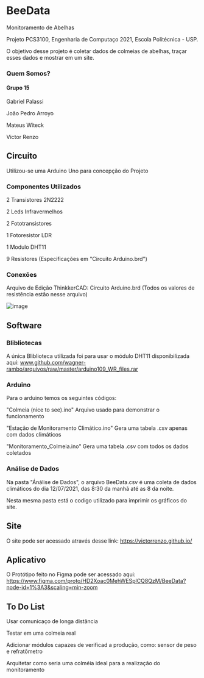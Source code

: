 # BeeData
Monitoramento de Abelhas

Projeto PCS3100, Engenharia de Computaço 2021, Escola Politécnica - USP.

O objetivo desse projeto é coletar dados de colmeias de abelhas, traçar esses dados e mostrar em um site.

### Quem Somos?
#### Grupo 15 
Gabriel Palassi

João Pedro Arroyo

Mateus Witeck

Victor Renzo

## Circuito
Utilizou-se uma Arduino Uno para concepção do Projeto
### Componentes Utilizados

2 Transistores 2N2222

2 Leds Infravermelhos

2 Fototransistores

1 Fotoresistor LDR

1 Modulo DHT11

9 Resistores (Especificações em "Circuito Arduino.brd")



### Conexões 

Arquivo de Edição ThinkkerCAD: Circuito Arduino.brd 
(Todos os valores de resistência estão nesse arquivo)

![image](https://user-images.githubusercontent.com/67548433/125880713-30b155a1-cfe2-434d-b0ab-963e935d8b5e.png)


## Software 


### Blibliotecas 
A única Bliblioteca utilizada foi para usar o módulo DHT11 disponibilizada aqui: www.github.com/wagner-rambo/arquivos/raw/master/arduino109_WR_files.rar

### Arduino 
Para o arduino temos os seguintes códigos:

"Colmeia (nice to see).ino" Arquivo usado para demonstrar o funcionamento

"Estação de Monitoramento Climático.ino" Gera uma tabela .csv apenas com dados climáticos

"Monitoramento_Colmeia.ino" Gera uma tabela .csv com todos os dados coletados

### Análise de Dados
Na pasta "Ánálise de Dados", o arquivo BeeData.csv é uma coleta de dados climáticos do dia 12/07/2021, das 8:30 da manhã até as 8 da noite.

Nesta mesma pasta está o codigo utilizado para imprimir os gráficos do site.

## Site 

O site pode ser acessado através desse link: https://victorrenzo.github.io/

## Aplicativo 

O Protótipo feito no Figma pode ser acessado aqui: https://www.figma.com/proto/HD2Xoac0MehWESplCQ8QzM/BeeData?node-id=1%3A3&scaling=min-zoom

## To Do List
Usar comunicaço de longa distância

Testar em uma colmeia real

Adicionar módulos capazes de verificad a produção, como: sensor de peso e refratômetro 

Arquitetar como seria uma colméia ideal para a realização do monitoramento

